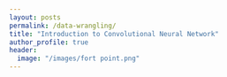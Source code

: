 ```yaml
---
layout: posts
permalink: /data-wrangling/
title: "Introduction to Convolutional Neural Network"
author_profile: true
header:
  image: "/images/fort point.png"
---
```

